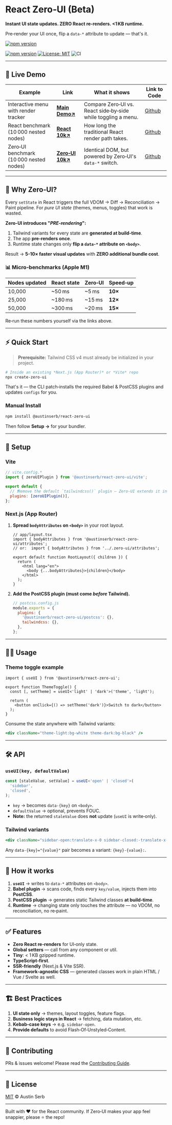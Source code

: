 # React Zero‑UI (Beta)

 **Instant UI state updates. ZERO React re‑renders. <1 KB runtime.**

 Pre‑render your UI once, flip a `data-*` attribute to update — that's it.
 
<a href="https://www.npmjs.com/package/@austinserb/react-zero-ui" target="_blank" rel="noopener noreferrer"><img src="https://badgen.net/bundlephobia/min/@austinserb/react-zero-ui@1.0.19" alt="npm version" />
</a>

<a href="https://www.npmjs.com/package/@austinserb/react-zero-ui" target="_blank" rel="noopener noreferrer"><img src="https://img.shields.io/npm/v/@austinserb/react-zero-ui" alt="npm version" /></a> <a href="https://opensource.org/licenses/MIT" target="_blank" rel="noopener noreferrer"><img src="https://img.shields.io/badge/License-MIT-yellow.svg" alt="License: MIT" /></a> ![CI](https://github.com/austin1serb/react-zero-ui/actions/workflows/ci.yml/badge.svg?branch=main)

---

## 🚀 Live Demo

| Example                                 | Link                                                                                     | What it shows                                                 | Link to Code                                                                 |
| --------------------------------------- | ---------------------------------------------------------------------------------------- | ------------------------------------------------------------- |------------------------------------------------------------------------------ |
| Interactive menu with render tracker    | <a href="https://react-zero-ui.vercel.app/" target="_blank" rel="noopener noreferrer"><strong>Main Demo↗</strong></a>             | Compare Zero‑UI vs. React side‑by‑side while toggling a menu. | <a href="https://github.com/Austin1serb/React-Zero-UI/tree/main/examples/demo" target="_blank" rel="noopener noreferrer">Github</a> |
| React benchmark (10 000 nested nodes)   | <a href="https://react-zero-ui.vercel.app/react" target="_blank" rel="noopener noreferrer"><strong>React 10k↗</strong></a>         | How long the traditional React render path takes.             | <a href="https://github.com/Austin1serb/React-Zero-UI/tree/main/examples/demo/src/app/react" target="_blank" rel="noopener noreferrer">Github</a> |
| Zero‑UI benchmark (10 000 nested nodes) | <a href="https://react-zero-ui.vercel.app/zero-ui" target="_blank" rel="noopener noreferrer"><strong style="text-align: nowrap;">Zero‑UI 10k↗</strong></a>     | Identical DOM, but powered by Zero‑UI's `data-*` switch.      | <a href="https://github.com/Austin1serb/React-Zero-UI/tree/main/examples/demo/src/app/zero-ui" target="_blank" rel="noopener noreferrer">Github</a> |

---

## 🧐 Why Zero‑UI?

Every `setState` in React triggers the full VDOM → Diff → Reconciliation → Paint pipeline. For *pure UI state* (themes, menus, toggles) that work is wasted.

**Zero‑UI introduces "*PRE‑rendering*":**

1. Tailwind variants for every state are **generated at build‑time**.
2. The app **pre‑renders once**.
3. Runtime state changes only **flip a `data-*` attribute on `<body>`**.

Result → **5-10× faster visual updates** with **ZERO additional bundle cost**.

### 📊 Micro‑benchmarks (Apple M1)

| Nodes updated | React state | Zero‑UI | Speed‑up |
| ------------- | ----------- | ------- | -------- |
| 10,000        | \~50 ms     | \~5 ms  | **10×**  |
| 25,000        | \~180 ms    | \~15 ms | **12×**  |
| 50,000        | \~300 ms    | \~20 ms | **15×**  |

Re‑run these numbers yourself via the links above.

---

## ⚡️ Quick Start

> **Prerequisite:** Tailwind CSS v4 must already be initialized in your project.

```bash
# Inside an existing *Next.js (App Router)* or *Vite* repo
npx create-zero-ui
```

That's it — the CLI patch‑installs the required Babel & PostCSS plugins and updates `configs` for you.

### Manual Install

```bash
npm install @austinserb/react-zero-ui
```

Then follow **Setup →** for your bundler.

---

## 🔧 Setup

### Vite

```js
// vite.config.*
import { zeroUIPlugin } from '@austinserb/react-zero-ui/vite';

export default {
  // ❗️Remove the default `tailwindcss()` plugin — Zero‑UI extends it internally
  plugins: [zeroUIPlugin()],
};
```

### Next.js (App Router)

1. **Spread `bodyAttributes` on `<body>`** in your root layout.

   ```tsx
   // app/layout.tsx
   import { bodyAttributes } from '@austinserb/react-zero-ui/attributes';
   // or:  import { bodyAttributes } from '../.zero-ui/attributes';

   export default function RootLayout({ children }) {
     return (
       <html lang="en">
         <body {...bodyAttributes}>{children}</body>
       </html>
     );
   }
   ```

2. **Add the PostCSS plugin (must come *before* Tailwind).**

   ```js
   // postcss.config.js
   module.exports = {
     plugins: {
       '@austinserb/react-zero-ui/postcss': {},
       tailwindcss: {},
     },
   };
   ```

---

## 🏄‍♂️ Usage

### Theme toggle example

```tsx
import { useUI } from '@austinserb/react-zero-ui';

export function ThemeToggle() {
  const [, setTheme] = useUI<'light' | 'dark'>('theme', 'light');

  return (
    <button onClick={() => setTheme('dark')}>Switch to dark</button>
  );
}
```

Consume the state anywhere with Tailwind variants:

```jsx
<div className="theme-light:bg-white theme-dark:bg-black" />
```

---

## 🛠 API

### `useUI(key, defaultValue)`

```ts
const [staleValue, setValue] = useUI<'open' | 'closed'>(
  'sidebar',
  'closed',
);
```

* `key` → becomes `data-{key}` on `<body>`.
* `defaultValue` → optional, prevents FOUC.
* **Note:** the returned `staleValue` does **not** update (`useUI` is write‑only).

### Tailwind variants

```jsx
<div className="sidebar-open:translate-x-0 sidebar-closed:-translate-x-full" />
```

Any `data-{key}="{value}"` pair becomes a variant: `{key}-{value}:`.

---

## 🧬 How it works

1. **`useUI`** → writes to `data-*` attributes on `<body>`.
2. **Babel plugin** → scans code, finds every `key/value`, injects them into **PostCSS**.
3. **PostCSS plugin** → generates static Tailwind classes **at build‑time**.
4. **Runtime** → changing state only touches the attribute — no VDOM, no reconciliation, no re‑paint.

---

## ✅ Features

* **Zero React re‑renders** for UI‑only state.
* **Global setters** — call from any component or util.
* **Tiny**: < 1 KB gzipped runtime.
* **TypeScript‑first**.
* **SSR‑friendly** (Next.js & Vite SSR).
* **Framework‑agnostic CSS** — generated classes work in plain HTML / Vue / Svelte as well.

---

## 🏗 Best Practices

1. **UI state only** → themes, layout toggles, feature flags.
2. **Business logic stays in React** → fetching, data mutation, etc.
3. **Kebab‑case keys** → e.g. `sidebar-open`.
4. **Provide defaults** to avoid Flash‑Of‑Unstyled‑Content.

---

## 🤝 Contributing

PRs & issues welcome! Please read the [Contributing Guide](CONTRIBUTING.md).

---

## 📜 License

[MIT](LICENSE) © Austin Serb

---

Built with ❤️ for the React community. If Zero‑UI makes your app feel snappier, please ⭐️ the repo!
